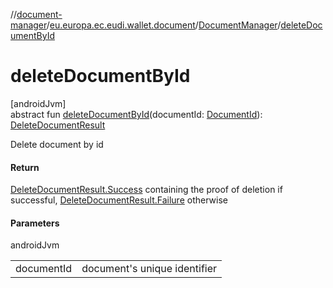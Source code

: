 //[document-manager](../../../index.md)/[eu.europa.ec.eudi.wallet.document](../index.md)/[DocumentManager](index.md)/[deleteDocumentById](delete-document-by-id.md)

# deleteDocumentById

[androidJvm]\
abstract fun [deleteDocumentById](delete-document-by-id.md)(documentId: [DocumentId](../index.md#659369697%2FClasslikes%2F1351694608)): [DeleteDocumentResult](../-delete-document-result/index.md)

Delete document by id

#### Return

[DeleteDocumentResult.Success](../-delete-document-result/-success/index.md) containing the proof of deletion if successful, [DeleteDocumentResult.Failure](../-delete-document-result/-failure/index.md) otherwise

#### Parameters

androidJvm

| | |
|---|---|
| documentId | document's unique identifier |
